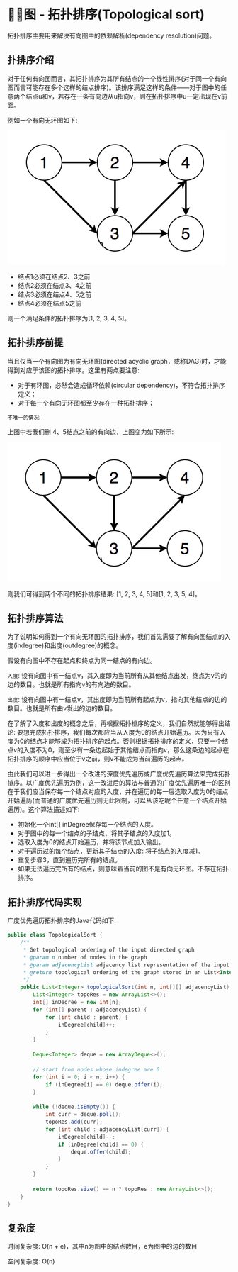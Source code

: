 # 🤔👀图 - 拓扑排序(Topological sort)

拓扑排序主要用来解决有向图中的依赖解析(dependency resolution)问题。

## 扑排序介绍

对于任何有向图而言，其拓扑排序为其所有结点的一个线性排序(对于同一个有向图而言可能存在多个这样的结点排序)。该排序满足这样的条件——对于图中的任意两个结点u和v，若存在一条有向边从u指向v，则在拓扑排序中u一定出现在v前面。

例如一个有向无环图如下:

![alg-graph-topo-sort-1](Images/alg-graph-topo-sort-1.png)

- 结点1必须在结点2、3之前
- 结点2必须在结点3、4之前
- 结点3必须在结点4、5之前
- 结点4必须在结点5之前

则一个满足条件的拓扑排序为[1, 2, 3, 4, 5]。

## 拓扑排序前提

当且仅当一个有向图为有向无环图(directed acyclic graph，或称DAG)时，才能得到对应于该图的拓扑排序。这里有两点要注意:

- 对于有环图，必然会造成循环依赖(circular dependency)，不符合拓扑排序定义；
- 对于每一个有向无环图都至少存在一种拓扑排序；

`不唯一的情况`:

上图中若我们删 4、5结点之前的有向边，上图变为如下所示:

![alg-graph-topo-sort-2](Images/alg-graph-topo-sort-2.png)



则我们可得到两个不同的拓扑排序结果: [1, 2, 3, 4, 5]和[1, 2, 3, 5, 4]。

## 拓扑排序算法

为了说明如何得到一个有向无环图的拓扑排序，我们首先需要了解有向图结点的入度(indegree)和出度(outdegree)的概念。

假设有向图中不存在起点和终点为同一结点的有向边。



`入度`: 设有向图中有一结点v，其入度即为当前所有从其他结点出发，终点为v的的边的数目。也就是所有指向v的有向边的数目。

`出度`: 设有向图中有一结点v，其出度即为当前所有起点为v，指向其他结点的边的数目。也就是所有由v发出的边的数目。



在了解了入度和出度的概念之后，再根据拓扑排序的定义，我们自然就能够得出结论: 要想完成拓扑排序，我们每次都应当从入度为0的结点开始遍历。因为只有入度为0的结点才能够成为拓扑排序的起点。否则根据拓扑排序的定义，只要一个结点v的入度不为0，则至少有一条边起始于其他结点而指向v，那么这条边的起点在拓扑排序的顺序中应当位于v之前，则v不能成为当前遍历的起点。



由此我们可以进一步得出一个改进的深度优先遍历或广度优先遍历算法来完成拓扑排序。以广度优先遍历为例，这一改进后的算法与普通的广度优先遍历唯一的区别在于我们应当保存每一个结点对应的入度，并在遍历的每一层选取入度为0的结点开始遍历(而普通的广度优先遍历则无此限制，可以从该吃呢个任意一个结点开始遍历)。这个算法描述如下:

- 初始化一个int[] inDegree保存每一个结点的入度。
- 对于图中的每一个结点的子结点，将其子结点的入度加1。
- 选取入度为0的结点开始遍历，并将该节点加入输出。
- 对于遍历过的每个结点，更新其子结点的入度: 将子结点的入度减1。
- 重复步骤3，直到遍历完所有的结点。
- 如果无法遍历完所有的结点，则意味着当前的图不是有向无环图。不存在拓扑排序。

## 拓扑排序代码实现

广度优先遍历拓扑排序的Java代码如下:

```java
public class TopologicalSort {
    /**
     * Get topological ordering of the input directed graph 
     * @param n number of nodes in the graph
     * @param adjacencyList adjacency list representation of the input directed graph
     * @return topological ordering of the graph stored in an List<Integer>. 
     */
    public List<Integer> topologicalSort(int n, int[][] adjacencyList) {
        List<Integer> topoRes = new ArrayList<>();
        int[] inDegree = new int[n];
        for (int[] parent : adjacencyList) {
            for (int child : parent) {
                inDegree[child]++;
            }
        }
        
        Deque<Integer> deque = new ArrayDeque<>();
        
        // start from nodes whose indegree are 0
        for (int i = 0; i < n; i++) {
            if (inDegree[i] == 0) deque.offer(i);
        }
        
        while (!deque.isEmpty()) {
            int curr = deque.poll();
            topoRes.add(curr);
            for (int child : adjacencyList[curr]) {
                inDegree[child]--;
                if (inDegree[child] == 0) {
                    deque.offer(child);
                }
            }
        }
    
        return topoRes.size() == n ? topoRes : new ArrayList<>();
    }
}   
```

## 复杂度

时间复杂度:  O(n + e)，其中n为图中的结点数目，e为图中的边的数目

空间复杂度: O(n)
